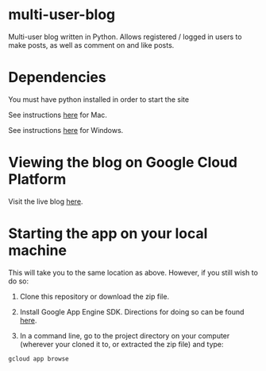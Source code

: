 # multi-user-blog
Multi-user blog written in Python. Allows registered / logged in users to make posts, as well as comment on and like posts.

# Dependencies

You must have python installed in order to start the site

See instructions [here](https://classroom.udacity.com/nanodegrees/nd004/parts/0041345401/modules/356120945175460/lessons/990110642/concepts/36256587390923#) for Mac.

See instructions [here](https://classroom.udacity.com/nanodegrees/nd004/parts/0041345401/modules/356120945175460/lessons/990110642/concepts/36691786570923#) for Windows.

# Viewing the blog on Google Cloud Platform

Visit the live blog [here](http://fswd-user-blog.appspot.com/blog).

# Starting the app on your local machine

This will take you to the same location as above. However, if you still wish to do so:

1) Clone this repository or download the zip file.

2) Install Google App Engine SDK. Directions for doing so can be found [here](https://cloud.google.com/appengine/docs/standard/python/download).

3) In a command line, go to the project directory on your computer (wherever your cloned it to, or extracted the zip file) and type:
```
gcloud app browse
```

